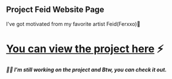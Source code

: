 ## Project Feid Website Page
I've got motivated from my favorite artist Feid(Ferxxo)💚

# [You can view the project here](https://project-feid-website-page.vercel.app/) ⚡️ 
##### 🤙🏼 I'm still working on the project and Btw, you can check it out. 
